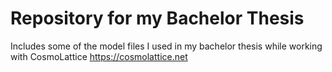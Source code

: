 # Repository for my Bachelor Thesis
Includes some of the model files I used in my bachelor thesis while working with CosmoLattice
https://cosmolattice.net
